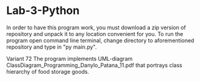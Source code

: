 # Lab-3-Python
  
In order to have this program work, you must download a zip version of repository and unpack it to any location convenient for you.
To run the program open command line terminal, change directory to aforementioned repository and type in "py main.py".

Variant 72
The program implements UML-diagram ClassDiagram_Programming_Danylo_Patana_11.pdf that portrays class hierarchy of food storage goods.
